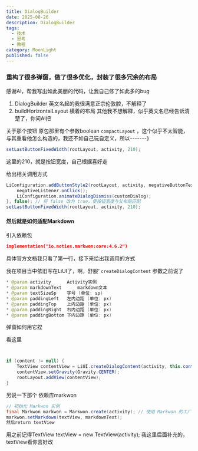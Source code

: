 ```yaml
---
title: DialogBuilder
date: 2025-08-26
description: DialogBuilder
tags:
  - 技术
  - 思考
  - 教程
category: MoonLight
published: false
---
```

### 重构了很多弹窗，做了很多优化，封装了很多冗余的布局
感谢AI，帮我写出如此美丽的代码，让我自己修了如此多的bug

 1.  DialogBuilder 英文名起的我很满意正宗伦敦腔，不解释了
 2. buildHorizontalLayout 横着的布局
 其他我不想解释，似乎英文名已经告诉清楚了，你问AI把 

关于那个按钮
原包那里有个参数boolean `compactLayout` ，这个似乎不太智能，与其重看他怎么构造的，我还不如自己玩自定义，所以-------》

```Java
setLastButtonFixedWidth(rootLayout, activity, 210);
```

这里的210，就是按钮宽度，自己根据喜好走

给出相关调用方式

```Java
LiConfiguration.addButtonStyle2(rootLayout, activity, negativeButtonText, v -> {  
    negativeListener.onClick();  
    LiConfiguration.animateDialogDismiss(customDialog);  
}, false); // 将 false 改为 true，使按钮宽度与父布局匹配  
setLastButtonFixedWidth(rootLayout, activity, 210);
```
#### 然后就是如何适配Markdown

引入依赖包

```Json
implementation("io.noties.markwon:core:4.6.2")
```
具体官方文档我只看了第一行，接下来给出我调用的方式

我在项目当中依旧写在LiUI了，啊，舒服‘
`createDialogContent`
参数之前说了

```Java
* @param activity      Activity实例  
* @param markdownText      markdown文本  
* @param textSizeSp    字号 (单位: sp)  
* @param paddingLeft   左内边距 (单位: px)  
* @param paddingTop    上内边距 (单位: px)  
* @param paddingRight  右内边距 (单位: px)  
* @param paddingBottom 下内边距 (单位: px)
```

弹窗如何用它捏

看这里

```Java


if (content != null) {  
    TextView contentView = LiUI.createDialogContent(activity, this.content, 16f, dp(10), 0, dp(10), 0);  
    contentView.setGravity(Gravity.CENTER);  
    rootLayout.addView(contentView);  
}
```

另说一下那个 依赖库markwon
```Java
// 初始化 Markwon 实例  
final Markwon markwon = Markwon.create(activity); // 使用 Markwon 的工厂方法创建实例
markwon.setMarkdown(textView, markdownText);
然后return textView
```

用之前记得TextView textView = new TextView(activity); 我这里后面补充的，textView看你喜好改